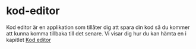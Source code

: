 # kod-editor

Kod editor är en applikation som tillåter dig att spara din kod så du kommer att kunna komma tillbaka till det senare. Vi visar dig hur du kan hämta en i kapitlet [Kod editor](./code_editor/README.md)